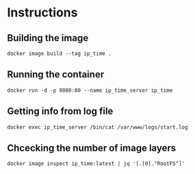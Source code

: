 # Instructions
## Building the image
```docker image build --tag ip_time .```

## Running the container
```docker run -d -p 8080:80 --name ip_time_server ip_time```

## Getting info from log file
```docker exec ip_time_server /bin/cat /var/www/logs/start.log```

## Chcecking the number of image layers
```docker image inspect ip_time:latest | jq '[.[0]."RootFS"]'```
